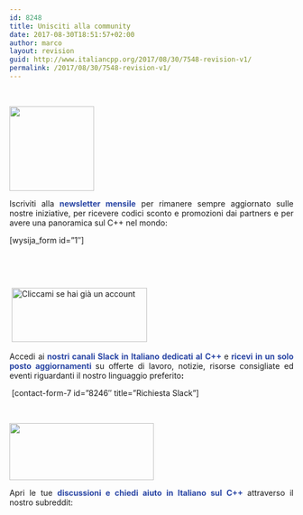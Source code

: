 ```yaml
---
id: 8248
title: Unisciti alla community
date: 2017-08-30T18:51:57+02:00
author: marco
layout: revision
guid: http://www.italiancpp.org/2017/08/30/7548-revision-v1/
permalink: /2017/08/30/7548-revision-v1/
---
```

<p style="text-align: justify;">
  <span style="color: #ffffff;"> </span>
</p>

<p style="text-align: justify;">
  <a href="http://italiancpp.org/newsletter"><img loading="lazy" class="wp-image-7599 alignnone" src="http://www.italiancpp.org/wp-content/uploads/2017/02/email-icon.png" alt="" width="150" height="150" srcset="http://192.168.64.2/wordpress/wp-content/uploads/2017/02/email-icon.png 1024w, http://192.168.64.2/wordpress/wp-content/uploads/2017/02/email-icon-150x150.png 150w, http://192.168.64.2/wordpress/wp-content/uploads/2017/02/email-icon-300x300.png 300w, http://192.168.64.2/wordpress/wp-content/uploads/2017/02/email-icon-768x768.png 768w, http://192.168.64.2/wordpress/wp-content/uploads/2017/02/email-icon-600x600.png 600w, http://192.168.64.2/wordpress/wp-content/uploads/2017/02/email-icon-50x50.png 50w" sizes="(max-width: 150px) 100vw, 150px" /></a>
</p>

<p style="text-align: justify;">
  Iscriviti alla <span style="color: #2945a4;"><strong>newsletter mensile</strong></span> per rimanere sempre aggiornato sulle nostre iniziative, per ricevere codici sconto e promozioni dai partners e per avere una panoramica sul C++ nel mondo:
</p>

[wysija_form id=&#8221;1&#8243;]

<span style="color: #ffffff;"> </span>

<p style="text-align: justify;">
  <span style="color: #ffffff;"> </span>
</p>

<p style="text-align: justify;">
   <a href="http://italiancpp.slack.com" target="_blank" rel="noopener noreferrer"><img loading="lazy" class="alignnone wp-image-6571" title="Cliccami se hai già un account e vuoi entrare" src="http://www.italiancpp.org/wp-content/uploads/2013/06/slack.png" alt="Cliccami se hai già un account" width="240" height="96" srcset="http://192.168.64.2/wordpress/wp-content/uploads/2013/06/slack.png 500w, http://192.168.64.2/wordpress/wp-content/uploads/2013/06/slack-300x120.png 300w, http://192.168.64.2/wordpress/wp-content/uploads/2013/06/slack-250x100.png 250w" sizes="(max-width: 240px) 100vw, 240px" /></a>
</p>

<p style="text-align: justify;">
  Accedi ai<span style="color: #2945a4;"><strong> nostri canali Slack in Italiano dedicati al C++ </strong></span>e<span style="color: #2945a4;"><strong> ricevi in un solo posto aggiornamenti </strong></span>su offerte di lavoro, notizie, risorse consigliate ed eventi riguardanti il nostro linguaggio preferito<strong>:</strong>
</p>

<p style="text-align: justify;">
  <span style="color: #ffffff;"> </span>[contact-form-7 id=&#8221;8246&#8243; title=&#8221;Richiesta Slack&#8221;]
</p>

<span style="color: #ffffff;"> </span>

<p style="text-align: justify;">
  <a href="http://reddit.com/r/cppit/"><img loading="lazy" class="wp-image-7598 alignnone" src="http://www.italiancpp.org/wp-content/uploads/2017/02/reddit-logo-1024x403.png" alt="" width="256" height="101" srcset="http://192.168.64.2/wordpress/wp-content/uploads/2017/02/reddit-logo-1024x403.png 1024w, http://192.168.64.2/wordpress/wp-content/uploads/2017/02/reddit-logo-300x118.png 300w, http://192.168.64.2/wordpress/wp-content/uploads/2017/02/reddit-logo-768x303.png 768w, http://192.168.64.2/wordpress/wp-content/uploads/2017/02/reddit-logo-600x236.png 600w, http://192.168.64.2/wordpress/wp-content/uploads/2017/02/reddit-logo.png 2000w" sizes="(max-width: 256px) 100vw, 256px" /></a>
</p>

<p style="text-align: justify;">
  Apri le tue <strong><span style="color: #2945a4;">discussioni e chiedi aiuto in Italiano sul C++</span> </strong>attraverso il nostro subreddit:
</p>